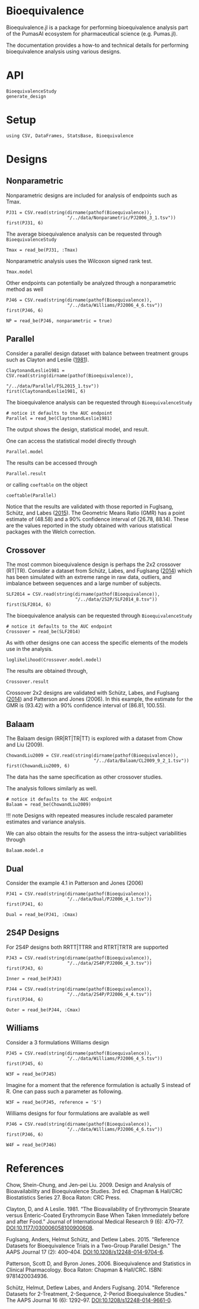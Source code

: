 # Bioequivalence

Bioequivalence.jl is a package for performing bioequivalence analysis part of the PumasAI ecosystem for pharmaceutical science (e.g. Pumas.jl).

The documentation provides a how-to and technical details for performing bioequivalence analysis using various designs.

# API

```@docs
BioequivalenceStudy
generate_design
```

# Setup

```@example Main
using CSV, DataFrames, StatsBase, Bioequivalence
```

# Designs

## Nonparametric

Nonparametric designs are included for analysis of endpoints such as Tmax.

```@example Main
PJ31 = CSV.read(string(dirname(pathof(Bioequivalence)),
                       "/../data/Nonparametric/PJ2006_3_1.tsv"))
first(PJ31, 6)
```

The average bioequivalence analysis can be requested through `BioequivalenceStudy`

```@example Main
Tmax = read_be(PJ31, :Tmax)
```

Nonparametric analysis uses the Wilcoxon signed rank test.

```@example Main
Tmax.model
```

Other endpoints can potentially be analyzed through a nonparametric method as well

```@example Main
PJ46 = CSV.read(string(dirname(pathof(Bioequivalence)),
                       "/../data/Williams/PJ2006_4_6.tsv"))
first(PJ46, 6)
```

```@example Main
NP = read_be(PJ46, nonparametric = true)
```

## Parallel

Consider a parallel design dataset with balance between treatment groups such as Clayton and Leslie ([1981](https://doi.org/10.1177/030006058100900608)).

```@example Main
ClaytonandLeslie1981 = CSV.read(string(dirname(pathof(Bioequivalence)),
                                       "/../data/Parallel/FSL2015_1.tsv"))
first(ClaytonandLeslie1981, 6)
```

The bioequivalence analysis can be requested through `BioequivalenceStudy`

```@example Main
# notice it defaults to the AUC endpoint
Parallel = read_be(ClaytonandLeslie1981)
```

The output shows the design, statistical model, and result.

One can access the statistical model directly through

```@example Main
Parallel.model
```

The results can be accessed through

```@example Main
Parallel.result
```

or calling `coeftable` on the object

```@example Main
coeftable(Parallel)
```

Notice that the results are validated with those reported in Fuglsang, Schütz, and Labes ([2015](https://doi.org/10.1208/s12248-014-9704-6)). The Geometric Means Ratio (GMR) has a point estimate of (48.58) and a 90% confidence interval of (26.78, 88.14). These are the values reported in the study obtained with various statistical packages with the Welch correction.

## Crossover

The most common bioequivalence design is perhaps the 2x2 crossover (RT|TR). Consider a dataset from Schütz, Labes, and Fuglsang ([2014](https://doi.org/10.1208/s12248-014-9661-0)) which has been simulated with an extreme range in raw data, outliers, and imbalance between sequences and a large number of subjects.

```@example Main
SLF2014 = CSV.read(string(dirname(pathof(Bioequivalence)),
                          "/../data/2S2P/SLF2014_8.tsv"))
first(SLF2014, 6)
```

The bioequivalence analysis can be requested through `BioequivalenceStudy`

```@example Main
# notice it defaults to the AUC endpoint
Crossover = read_be(SLF2014)
```

As with other designs one can access the specific elements of the models use in the analysis.

```@example Main
loglikelihood(Crossover.model.model)
```

The results are obtained through,

```@example Main
Crossover.result
```

Crossover 2x2 designs are validated with Schütz, Labes, and Fuglsang ([2014](https://doi.org/10.1208/s12248-014-9661-0)) and Patterson and Jones (2006). In this example, the estimate for the GMR is (93.42) with a 90% confidence interval of (86.81, 100.55).

## Balaam

The Balaam design (RR|RT|TR|TT) is explored with a dataset from Chow and Liu (2009).

```@example Main
ChowandLiu2009 = CSV.read(string(dirname(pathof(Bioequivalence)),
                                 "/../data/Balaam/CL2009_9_2_1.tsv"))
first(ChowandLiu2009, 6)
```

The data has the same specification as other crossover studies.

The analysis follows similarly as well.

```@example Main
# notice it defaults to the AUC endpoint
Balaam = read_be(ChowandLiu2009)
```

!!! note
    Designs with repeated measures include rescaled parameter estimates and variance analysis.

We can also obtain the results for the assess the intra-subject variabilities through

```@example Main
Balaam.model.σ
```

## Dual

Consider the example 4.1 in Patterson and Jones (2006)

```@example Main
PJ41 = CSV.read(string(dirname(pathof(Bioequivalence)),
                       "/../data/Dual/PJ2006_4_1.tsv"))
first(PJ41, 6)
```

```@example Main
Dual = read_be(PJ41, :Cmax)
```

## 2S4P Designs

For 2S4P designs both RRTT|TTRR and RTRT|TRTR are supported

```@example Main
PJ43 = CSV.read(string(dirname(pathof(Bioequivalence)),
                       "/../data/2S4P/PJ2006_4_3.tsv"))
first(PJ43, 6)
```

```@example Main
Inner = read_be(PJ43)
```

```@example Main
PJ44 = CSV.read(string(dirname(pathof(Bioequivalence)),
                       "/../data/2S4P/PJ2006_4_4.tsv"))
first(PJ44, 6)
```

```@example Main
Outer = read_be(PJ44, :Cmax)
```

## Williams

Consider a 3 formulations Williams design

```@example Main
PJ45 = CSV.read(string(dirname(pathof(Bioequivalence)),
                       "/../data/Williams/PJ2006_4_5.tsv"))
first(PJ45, 6)
```

```@example Main
W3F = read_be(PJ45)
```

Imagine for a moment that the reference formulation is actually S instead of R.
One can pass such a parameter as following.

```@example Main
W3F = read_be(PJ45, reference = 'S')
```

Williams designs for four formulations are available as well

```@example Main
PJ46 = CSV.read(string(dirname(pathof(Bioequivalence)),
                       "/../data/Williams/PJ2006_4_6.tsv"))
first(PJ46, 6)
```

```@example Main
W4F = read_be(PJ46)
```

# References

Chow, Shein-Chung, and Jen-pei Liu. 2009. Design and Analysis of Bioavailability and Bioequivalence Studies. 3rd ed. Chapman & Hall/CRC Biostatistics Series 27. Boca Raton: CRC Press.

Clayton, D, and A Leslie. 1981. “The Bioavailability of Erythromycin Stearate versus Enteric-Coated Erythromycin Base When Taken Immediately before and after Food.” Journal of International Medical Research 9 (6): 470–77. [DOI:10.1177/030006058100900608](https://doi.org/10.1177/030006058100900608).

Fuglsang, Anders, Helmut Schütz, and Detlew Labes. 2015. "Reference Datasets for Bioequivalence Trials in a Two-Group Parallel Design." The AAPS Journal 17 (2): 400–404. [DOI:10.1208/s12248-014-9704-6](https://doi.org/10.1208/s12248-014-9704-6).

Patterson, Scott D, and Byron Jones. 2006. Bioequivalence and Statistics in Clinical Pharmacology. Boca Raton: Chapman & Hall/CRC. ISBN: 9781420034936.

Schütz, Helmut, Detlew Labes, and Anders Fuglsang. 2014. "Reference Datasets for 2-Treatment, 2-Sequence, 2-Period Bioequivalence Studies." The AAPS Journal 16 (6): 1292–97. [DOI:10.1208/s12248-014-9661-0](https://doi.org/10.1208/s12248-014-9661-0).
